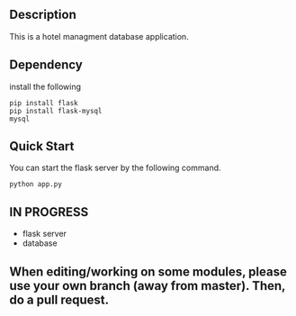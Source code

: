 ## Description
This is a hotel managment database application.  

## Dependency
install the following  
```
pip install flask
pip install flask-mysql
mysql
```

## Quick Start
You can start the flask server by the following command.
```
python app.py
```

## IN PROGRESS
- flask server
- database  

## When editing/working on some modules, please use your own branch (away from master). Then, do a pull request.
